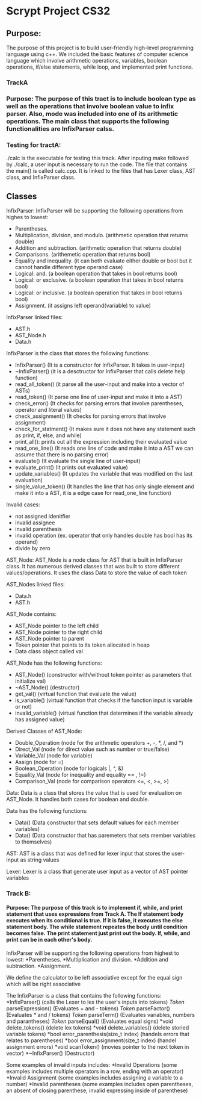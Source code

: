 # Scrypt Project CS32
## Purpose: 
The purpose of this project is to build user-friendly high-level programming language using c++. We included the basic features of computer science language which involve arithmetic operations, variables, boolean operations, if/else statements, while loop, and implemented print functions. 

### TrackA
### Purpose: The purpose of this tract is to include boolean type as well as the operations that involve boolean value to infix parser. Also, mode was included into one of its arithmetic operations. The main class that supports the following functionalities are InfixParser calss. 

### Testing for tractA:
./calc is the executable for testing this track. After inputing make followed by ./calc, a user input is necessary to run the code. The file that contains the main() is called calc.cpp. It is linked to the files that has Lexer class, AST class, and InfixParser class. 

## Classes
InfixParser:
InfixParser will be supporting the following operations from highes to lowest:
* Parentheses.
* Multiplication, division, and modulo. (arithmetic operation that returns double)
* Addition and subtraction. (arithmetic operation that returns double)
* Comparisons. (arithemetic operation that returns bool)
* Equality and inequality. (it can both evaluate either double or bool but it cannot handle different type operand case)
* Logical: and. (a boolean operation that takes in bool returns bool)
* Logical: or exclusive. (a boolean operation that takes in bool returns bool)
* Logical: or inclusive. (a boolean operation that takes in bool returns bool)
* Assignment. (it assigns left operand(variable) to value)

InfixParser linked files:
* AST.h
* AST_Node.h
* Data.h

InfixParser is the class that stores the following functions:
* InfixParser() (It is a constructor for InfixParser. It takes in user-input)
* ~InfixParser() (it is a desctructor for InfixParser that calls delete help function)
* read_all_token() (it parse all the user-input and make into a vector of ASTs)
* read_token() (It parse one line of user-input and make it into a AST)
* check_error() (It checks for parsing errors that involve parentheses, operator and literal values) 
* check_assignment() (It checks for parsing errors that involve assignment)
* check_for_statment() (It makes sure it does not have any statement such as print, if, else, and while)
* print_all(): prints out all the expression including their evaluated value
* read_one_line() (It reads one line of code and make it into a AST we can assume that there is no parsing error)
* evaluate() (It evaluate the single line of user-input)
* evaluate_print() (It prints out evaluated value)
* update_variables() (It updates the variable that was modified on the last evaluation)
* single_value_token() (It handles the line that has only single element and make it into a AST, it is a edge case for read_one_line function)

Invalid cases:
* not assigned idenitfier
* invalid assignee
* invalid parenthesis
* invalid operation (ex. operator that only handles double has bool has its operand)
* divide by zero

AST_Node:
AST_Node is a node class for AST that is built in InfixParser class. It has numerous derived classes that was built to store different values/operations. It uses the class Data to store the value of each token

AST_Nodes linked files: 
* Data.h
* AST.h

AST_Node contains:
* AST_Node pointer to the left child
* AST_Node pointer to the right child
* AST_Node pointer to parent
* Token pointer that points to its token allocated in heap
* Data class object called val

AST_Node has the following functions:
* AST_Node() (constructor with/without token pointer as parameters that initialize val)
* ~AST_Node() (destructor)
* get_val() (virtual function that evaluate the value)
* is_variable() (virtual function that checks if the function input is variable or  not)
* invalid_variable() (virtual function that determines if the variable already has assigned value)

Derived Classes of AST_Node:
* Double_Operation (node for the arithmetic operators +, -, *, /, and *)
* Direct_Val (node for direct value such as number or true/false)
* Variable_Val (node for variable)
* Assign (node for =)
* Boolean_Operation (node for logicals |, ^, &)
* Equality_Val (node for inequality and equality == , !=)
* Comparison_Val (node for comparison operators <=, <, >=, >)

Data:
Data is a class that stores the value that is used for evaluation on AST_Node. It handles both cases for boolean and double. 

Data has the following functions:
* Data() (Data constructor that sets default values for each member variables)
* Data() (Data constructor that has paremeters that sets member variables to themselves)

AST:
AST is a class that was defined for lexer input that stores the user-input as string values

Lexer:
Lexer is a class that generate user input as a vector of AST pointer variables

### Track B: 
#### Purpose: The purpose of this track is to implement if, while, and print statement that uses expressions from Track A. The If statement body executes when its conditional is true. If it is false, it executes the else statement body. The while statement repeates the body until condition becomes false. The print statement just print out the body. If, while, and print can be in each other's body.  

InfixParser will be supporting the following operations from highest to lowest:
*Parentheses.
*Multiplication and division.
*Addition and subtraction.
*Assignment.

We define the calculator to be left associative except for the equal sign which will be right associative

The InfixParser is a class that contains the following functions:
*InfixParser() (calls the Lexer to lex the user's inputs into tokens)
*Token* parseExpression() (Evaluates + and - tokens)
*Token* parseFactor() (Evaluates * and / tokens)
*Token* parseTerm() (Evaluates variables, numbers and parantheses)
*Token* parseEqual() (Evaluates equal signs)
*void delete_tokens() (delete lex tokens)
*void delete_variables() (delete storied variable tokens)
*bool error_parenthesis(size_t index) (handels errors that relates to parentheses)
*bool error_assignment(size_t index) (handel assignment errors)
*void scanToken() (movies pointer to the next token in vector)
*~InfixParser() (Destructor)

Some examples of invaild inputs includes: 
*Invalid Operations (some examples includes multiple operators in a row, ending with an operator)
*Invalid Assignment (some examples includes assigning a variable to a number)
*Invalid parentheses (some examples includes open parentheses, an absent of closing parenthese, invalid expressing inside of parenthese)

